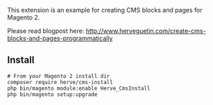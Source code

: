 This extension is an example for creating CMS blocks and pages for Magento 2.

Please read blogpost here: http://www.herveguetin.com/create-cms-blocks-and-pages-programmatically

## Install

```
# From your Magento 2 install dir
composer require herve/cms-install
php bin/magento module:enable Herve_CmsInstall
php bin/magento setup:upgrade
```